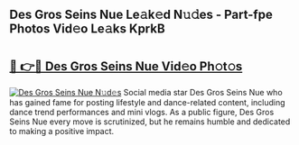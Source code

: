 ## Des Gros Seins Nue Le𝚊k𝚎d N𝚞𝚍es - Part-fpe Photos Vid𝚎o Le𝚊ks KprkB

# <h2><a href="http://fb0ig5.evod.top/?m=Des+Gros+Seins+Nue">🔗 👉🔴 Des Gros Seins Nue Vid𝚎o Ph𝚘t𝚘s</a></h2>

[![Des Gros Seins Nue N𝚞d𝚎s](https://i.imgur.com/8V9OHl7.gif)](http://fb0ig5.evod.top/?m=Des+Gros+Seins+Nue)
Social media star Des Gros Seins Nue who has gained fame for posting lifestyle and dance-related content, including dance trend performances and mini vlogs. As a public figure, Des Gros Seins Nue every move is scrutinized, but he remains humble and dedicated to making a positive impact. 
